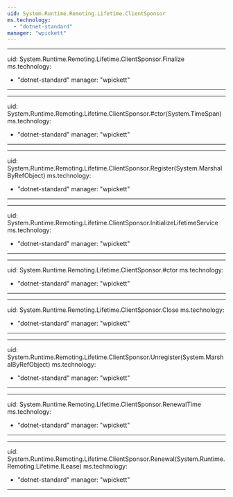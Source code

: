 ```yaml
---
uid: System.Runtime.Remoting.Lifetime.ClientSponsor
ms.technology: 
  - "dotnet-standard"
manager: "wpickett"
---
```


---
uid: System.Runtime.Remoting.Lifetime.ClientSponsor.Finalize
ms.technology: 
  - "dotnet-standard"
manager: "wpickett"
---

---
uid: System.Runtime.Remoting.Lifetime.ClientSponsor.#ctor(System.TimeSpan)
ms.technology: 
  - "dotnet-standard"
manager: "wpickett"
---

---
uid: System.Runtime.Remoting.Lifetime.ClientSponsor.Register(System.MarshalByRefObject)
ms.technology: 
  - "dotnet-standard"
manager: "wpickett"
---

---
uid: System.Runtime.Remoting.Lifetime.ClientSponsor.InitializeLifetimeService
ms.technology: 
  - "dotnet-standard"
manager: "wpickett"
---

---
uid: System.Runtime.Remoting.Lifetime.ClientSponsor.#ctor
ms.technology: 
  - "dotnet-standard"
manager: "wpickett"
---

---
uid: System.Runtime.Remoting.Lifetime.ClientSponsor.Close
ms.technology: 
  - "dotnet-standard"
manager: "wpickett"
---

---
uid: System.Runtime.Remoting.Lifetime.ClientSponsor.Unregister(System.MarshalByRefObject)
ms.technology: 
  - "dotnet-standard"
manager: "wpickett"
---

---
uid: System.Runtime.Remoting.Lifetime.ClientSponsor.RenewalTime
ms.technology: 
  - "dotnet-standard"
manager: "wpickett"
---

---
uid: System.Runtime.Remoting.Lifetime.ClientSponsor.Renewal(System.Runtime.Remoting.Lifetime.ILease)
ms.technology: 
  - "dotnet-standard"
manager: "wpickett"
---
